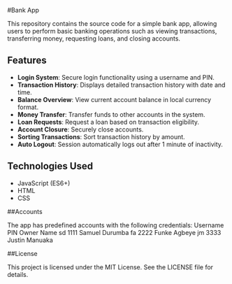 #Bank App

This repository contains the source code for a simple bank app, allowing users to perform basic banking operations such as viewing transactions, transferring money, requesting loans, and closing accounts.

## Features

- **Login System**: Secure login functionality using a username and PIN.
- **Transaction History**: Displays detailed transaction history with date and time.
- **Balance Overview**: View current account balance in local currency format.
- **Money Transfer**: Transfer funds to other accounts in the system.
- **Loan Requests**: Request a loan based on transaction eligibility.
- **Account Closure**: Securely close accounts.
- **Sorting Transactions**: Sort transaction history by amount.
- **Auto Logout**: Session automatically logs out after 1 minute of inactivity.

## Technologies Used

- JavaScript (ES6+)
- HTML
- CSS

##Accounts

The app has predefined accounts with the following credentials:
Username	  PIN	      Owner Name
sd	        1111	   Samuel Durumba
fa	        2222	   Funke Agbeye
jm	        3333	   Justin Manuaka

##License

This project is licensed under the MIT License. See the LICENSE file for details.
